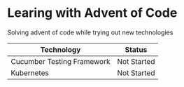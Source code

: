 # Learing with Advent of Code
Solving advent of code while trying out new technologies

| Technology  | Status |
| ------------- | ------------- |
| Cucumber Testing Framework  | Not Started  |
| Kubernetes  | Not Started  |